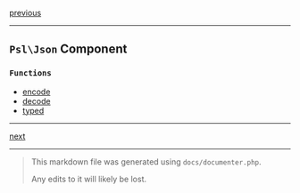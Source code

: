 [previous](iter.md)

---

## `Psl\Json` Component

### `Functions`

- [encode](./../../src/Psl/Json/encode.php#L27)
- [decode](./../../src/Psl/Json/decode.php#L24)
- [typed](./../../src/Psl/Json/typed.php#L22)



---

[next](math.md)

---

> This markdown file was generated using `docs/documenter.php`.
>
> Any edits to it will likely be lost.
